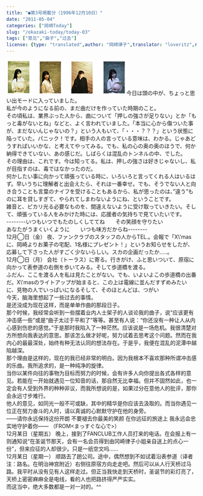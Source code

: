 ```yaml
---
title: "●第3号掲載分（1996年12月10日）"
date: "2011-05-04"
categories: ["岡崎Today"]
slug: "/okazaki-today/today-03"
tags: ["意见","曲子","过去"]
license: {type: "translated",author: "岡崎律子",translator: "loveritz",reproduced-url: "http://www.ne.jp/asahi/okazaki/book/today/today3.html",reproduced-website: "岡崎律子Book"}
---
```


[![pola](./images/pola.gif)](./images/pola.gif)今日は頭の中が、ちょっと思い出モードに入っていました。  
私が今のようになる前の、まだ曲だけを作っていた時期のこと。  
その頃私は、業界ぶった人から、曲について「押しの強さが足りない」とか「もっと毒がないとね」などと、よく言われていました。「本当に心から傷ついた事が、まだないんじゃないの？」という人もいて、「・・・？？？」という状態に陥っていた。パニック！です。相手の人の言っている意味は、わかる。じゃあどうすればいいかな、と考えてやってみる。でも、私の心の奥の奥のほうで、何か納得できていない、あの感じだ。しばらくは混乱のトンネルの中、でした。  
その理由は、これです。今は知ってる。私は、押しの強さは好きじゃないし、私が目指すのは、毒ではなかったのだ。  
何かしたい事に向かって頑張っている時に、いろいろと言ってくれる人はいるはず。早いうちに理解者と出会えたら、それは一番幸せ。でも、そうでない人と向き合うことも言葉のナイフを受けることもあるから、私が思ったのは、”違う”ものに耳を貸しすぎて、やられてしまわないようにね、ということです。  
雑音と、ピカリ光る必要なものを、間違えないように受け取っていきたい。そして、頑張っている人をみかけた時には、応援者の気持ちで見ていたいです。  
\--------いつもいつでもたのしくしててね　　その笑顔を守りたい　　　　　　　　あなたがうまくいくように　　いつも味方だからね--------  
12月◯日（金） 夜、ファンクラブのスタッフの人からTEL.。会報で「X\\'masに、岡崎よりお菓子の宅配、1名様にプレゼント！」というお知らせをしたが、応募して下さった人がすごく少ないらしい。スカの企画だったか.....。  
12月◯日（月） 会社（トーラス）に寄る。行きがけ、ふと思いついて、原宿に向かって表参道の右側を歩いてみる。そして歩道橋を渡る。  
ふだん、ここを渡る人を私は見たことがない。でも、いよいよこの歩道橋の出番だ。X\\'masのライトアップが始まると、この上は電線に並んだすずめみたいに、見物の人でいっぱいになるそして、そのほとんどは、つがい  
今天，脑海里想起了一些过去的事情。  
是还没成为现在这样，而是单单作曲的那段日子。  
那个时候，我经常会听到一些摆着业内人士架子的人谈论我的曲子，说“应该更有冲击感一些”或是“曲子太过于平和了”等等。甚至有人说：“你还没有一种让人从内心感到伤悲的感觉。”于是那时我陷入了一种茫然。应该说是一场危机。我很清楚对方所想向我表达的意思。那该怎么做才好呢，努力试着去思考这个问题。然而在我内心的最最深处，始终有种无法认同的想法存在。于是乎，我便在混乱的泥潭中越陷越深。  
那个理由是这样的，现在的我已经非常的明白。因为我根本不喜欢那种所谓冲击感的乐曲。我所追求的，是一种纯净的旋律。  
当你以某件向往的事物为目标而努力的时候，会有许多人向你提出各式各样的意见。若能在一开始就遇见一位知音的话，那自然无比幸福。但并不固然如此，也一定会有人受到外界的种种非议，而我所想说的是，如果过分在意他人的批评，那你会永远寸步难行。  
他人的意见，如同光一般不可或缺，其中的精华是你应该去汲取的。而当你遇见一位正在努力奋斗的人时，请以真诚的心默默守护在他的身旁。  
――请你永远保持这份开朗 不要褪去你最美的笑颜 在你远征的旅途上 我永远会忠实地守护着你―― （FROM<まっすぐな心で>）  
12月某日（星期五） 晚上，接到了FANCLUB工作人员打来的电话。在会报上有一则通知说“在圣诞节那天，会有一名会员得到由冈崎律子小姐亲自送上的点心一份”，但来应征的人却很少。只是一纸空文吗……  
12月某日（星期一） 顺路去了趟公司。途中，偶然想到不如试着沿表参道（译者注：路名。在明治神宫附近）右侧往原宿方向走走吧。然后可以从人行天桥过马路。我平时从没有见有人这样走过。但正当我快走到天桥时，圣诞节的彩灯亮了，天桥上密密麻麻全是电线，看的人也把路挤得严严实实。  
而这当中，绝大多数都是一对一对的。^^
